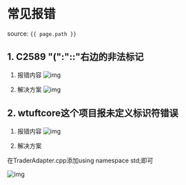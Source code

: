 # 常见报错

source: `{{ page.path }}`

## 1. C2589 "(":"::"右边的非法标记

1. 报错内容
![img](../assets/images/../../../../assets/images/wt/nullptr_001.png)

2. 解决方案
![img](../assets/images/../../../../assets/images/wt/nullptr_002.png)


## 2. wtuftcore这个项目报未定义标识符错误

1. 报错内容
![img](../assets/images/../../../../assets/images/wt/nullptr_003.jpg)


2. 解决方案

在TraderAdapter.cpp添加using namespace std;即可

![img](../assets/images/../../../../assets/images/wt/nullptr_004.png)